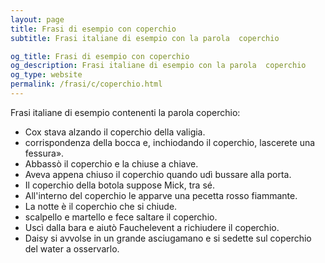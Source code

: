 ```yaml
---
layout: page
title: Frasi di esempio con coperchio 
subtitle: Frasi italiane di esempio con la parola  coperchio

og_title: Frasi di esempio con coperchio 
og_description: Frasi italiane di esempio con la parola  coperchio
og_type: website
permalink: /frasi/c/coperchio.html
---
```


Frasi italiane di esempio contenenti la parola coperchio:


- Cox stava alzando il coperchio della valigia.
- corrispondenza della bocca e, inchiodando il coperchio, lascerete una fessura».
- Abbassò il coperchio e la chiuse a chiave.
- Aveva appena chiuso il coperchio quando udì bussare alla porta.
- Il coperchio della botola suppose Mick, tra sé.
- All'interno del coperchio le apparve una pecetta rosso fiammante.
- La notte è il coperchio che si chiude.
- scalpello e martello e fece saltare il coperchio.
- Uscì dalla bara e aiutò Fauchelevent a richiudere il coperchio.
- Daisy si avvolse in un grande asciugamano e si sedette sul coperchio del water a osservarlo.
